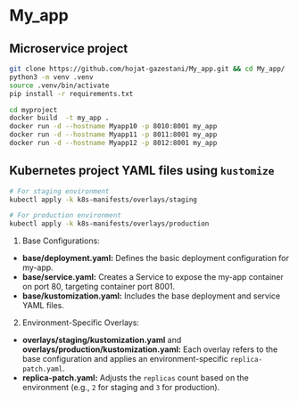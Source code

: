 # My_app
## Microservice project

```bash
git clone https://github.com/hojat-gazestani/My_app.git && cd My_app/
python3 -m venv .venv
source .venv/bin/activate
pip install -r requirements.txt

cd myproject
docker build  -t my_app .
docker run -d --hostname Myapp10 -p 8010:8001 my_app
docker run -d --hostname Myapp11 -p 8011:8001 my_app
docker run -d --hostname Myapp12 -p 8012:8001 my_app
```

## Kubernetes project YAML files using `kustomize`

```sh
# For staging environment
kubectl apply -k k8s-manifests/overlays/staging

# For production environment
kubectl apply -k k8s-manifests/overlays/production
```

1. Base Configurations:

* **base/deployment.yaml:** Defines the basic deployment configuration for my-app.
* **base/service.yaml:** Creates a Service to expose the my-app container on port 80, targeting container port 8001.
* **base/kustomization.yaml:** Includes the base deployment and service YAML files.

2. Environment-Specific Overlays:

* **overlays/staging/kustomization.yaml** and **overlays/production/kustomization.yaml:** Each overlay refers to the base configuration and applies an environment-specific `replica-patch.yaml`.
* **replica-patch.yaml:** Adjusts the `replicas` count based on the environment (e.g., `2` for staging and `3` for production).
